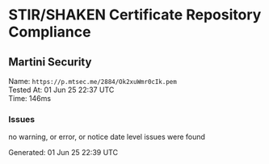 # STIR/SHAKEN Certificate Repository Compliance

## Martini Security

Name: `https://p.mtsec.me/2884/Ok2xuWmr0cIk.pem`\
Tested At: 01 Jun 25 22:37 UTC\
Time: 146ms

### Issues

no warning, or error, or notice date level issues were found

Generated: 01 Jun 25 22:39 UTC